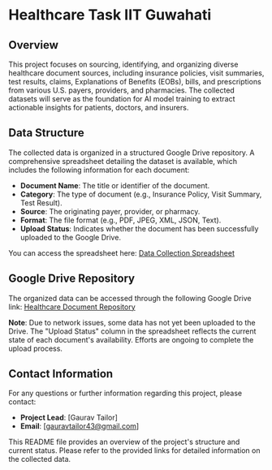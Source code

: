 # Healthcare Task IIT Guwahati

## Overview

This project focuses on sourcing, identifying, and organizing diverse healthcare document sources, including insurance policies, visit summaries, test results, claims, Explanations of Benefits (EOBs), bills, and prescriptions from various U.S. payers, providers, and pharmacies. The collected datasets will serve as the foundation for AI model training to extract actionable insights for patients, doctors, and insurers.

## Data Structure

The collected data is organized in a structured Google Drive repository. A comprehensive spreadsheet detailing the dataset is available, which includes the following information for each document:

- **Document Name**: The title or identifier of the document.
- **Category**: The type of document (e.g., Insurance Policy, Visit Summary, Test Result).
- **Source**: The originating payer, provider, or pharmacy.
- **Format**: The file format (e.g., PDF, JPEG, XML, JSON, Text).
- **Upload Status**: Indicates whether the document has been successfully uploaded to the Google Drive.

You can access the spreadsheet here: [Data Collection Spreadsheet](#)

## Google Drive Repository

The organized data can be accessed through the following Google Drive link: [Healthcare Document Repository](https://docs.google.com/spreadsheets/d/1FgM28ppG3kdV5qXt-kUWbi0BH0Iq2I7T4SuavrijFdU/edit?gid=0#gid=0)

**Note**: Due to network issues, some data has not yet been uploaded to the Drive. The "Upload Status" column in the spreadsheet reflects the current state of each document's availability. Efforts are ongoing to complete the upload process.

## Contact Information

For any questions or further information regarding this project, please contact:

- **Project Lead**: [Gaurav Tailor]
- **Email**: [gauravtailor43@gmail.com]

This README file provides an overview of the project's structure and current status. Please refer to the provided links for detailed information on the collected data.
